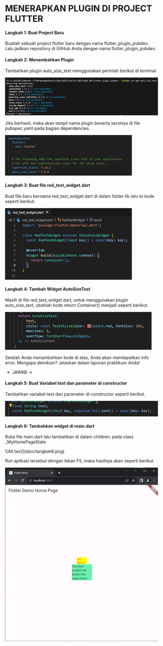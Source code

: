 # MENERAPKAN PLUGIN DI PROJECT FLUTTER

#### Langkah 1: Buat Project Baru

Buatlah sebuah project flutter baru dengan nama flutter_plugin_pubdev. Lalu jadikan repository di GitHub Anda dengan nama flutter_plugin_pubdev.

#### Langkah 2: Menambahkan Plugin

Tambahkan plugin auto_size_text menggunakan perintah berikut di terminal

![Alt text](doc/langkah2.png)

Jika berhasil, maka akan tampil nama plugin beserta versinya di file pubspec.yaml pada bagian dependencies.

![Alt text](doc/langkah2_b.png)

#### Langkah 3: Buat file red_text_widget.dart

Buat file baru bernama red_text_widget.dart di dalam folder lib lalu isi kode seperti berikut.

![Alt text](doc/langkah3.png)

#### Langkah 4: Tambah Widget AutoSizeText

Masih di file red_text_widget.dart, untuk menggunakan plugin auto_size_text, ubahlah kode return Container() menjadi seperti berikut.

![Alt text](doc/langkah4.png)

Setelah Anda menambahkan kode di atas, Anda akan mendapatkan info error. Mengapa demikian? Jelaskan dalam laporan praktikum Anda!

- JAWAB ->

#### Langkah 5: Buat Variabel text dan parameter di constructor

Tambahkan variabel text dan parameter di constructor seperti berikut.

![Alt text](doc/langkah5.png)

#### Langkah 6: Tambahkan widget di main.dart

Buka file main.dart lalu tambahkan di dalam children: pada class \_MyHomePageState

![Alt text])(doc/langkah6.png) 

Run aplikasi tersebut dengan tekan F5, maka hasilnya akan seperti berikut.

![Alt text](doc/hasil.png)
